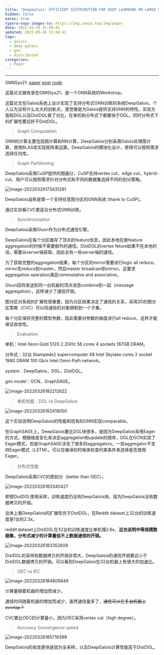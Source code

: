 ```yaml
---
title: 'DeepGalois: EFFICIENT DISTRIBUTION FOR DEEP LEARNING ON LARGE GRAPHS'
hidden: false
katex: true
typora-copy-images-to: https://img.sanzo.top/img/paper
date: 2022-03-26 15:50:41
updated: 2022-03-26 15:50:41
tags:
  - galois
  - deep galois
  - gnn
  - distributed
categories:
  - Paper
---
```




<!-- more -->

---

GNNSys21: [paper](https://www.cs.utexas.edu/~loc/papers/deepgalois_gnnsys.pdf) [post](https://gnnsys.github.io/posters/GNNSys21_poster_16.pdf) [code](https://github.com/l-hoang/Galois/tree/gnn-snap)

这篇论文被收录在GNNSys21，是一个GNN系统的Workshop。

这篇论文在Galois系统上设计实现了支持分布式GNN训练的系统DeepGalois，个人认为没有什么太大的创新点，感觉像是为Galois提供支持GNN的特性。实验方面和DGL以及DistDGL做了对比，在单机和分布式下都要快于DGL，同时分布式下的扩展性要远好于DistDGL。



> Graph Computation

GNN的计算主要包括图计算和NN计算，DeepGalois分别采用Galois处理图计算，使用BLAS库实现矩阵乘运算。DeepGalois的模块化设计，使得可以按照需求选择任何库。



> Graph Partitioning

DeepGalois采用CuSP提供的图画分，CuSP支持vertex cut，edge cut，hybrid-cut，用户可以按照需求针对分布式和不同的数据集选择不同的划分策略。

![image-20220326173431291](https://img.sanzo.top/img/paper/image-20220326173431291.png)

DeepGalois自称是第一个支持任意图分区的GNN系统 (thank to CuSP)。

通过实验看CVC更适合分布式GNN训练。



> Synchronization

DeepGalois采用Gluon作为分布式通信引擎。

DeepGalois在每个分区缓存了顶点的feature信息，因此本地在做feature aggregation的时候不需要额外的通信。DistDGL的vertex feture如果不在本地的话，需要从server端获取，因此会有一些server端的通信。

为了获取完整的aggregation结果，每个分区的mirror需要进行logic all reduce，mirror先reduce到master，然后master broadcast到mirror。这要求aggregation operation满足commutative and associative。

Gloun回将发送到同一台机器的顶点消息combine到一起（message aggregation），这样减少了通信开销。

图分区对系统的扩展性很重要，因为分区结果决定了通信的关系，采用2D的图分区策略（CVC）可以将通信的对象限制到一个子集。

每个分区保存完整的模型参数，因此需要对参数的梯度进行all reduce，这样才能保证收敛性。



> Evaluation

单机：Intel Xeon Gold 5120 2.2GHz 56 cores 4 sockets 187GB DRAM。

分布式：32台 Stampede2 supercomputer 48 Intel Skylake cores 2 socket 198G DRAM 100 Gb/s Intel Omni-Path network。

system：DeepGalois，DGL，DistDGL。

gnn model：GCN，GraphSAGE。

![image-20220326182212622](https://img.sanzo.top/img/paper/image-20220326182212622.png)



> 单机性能：DGL vs DeepGalois

![image-20220326182418050](https://img.sanzo.top/img/paper/image-20220326182418050.png)

这个实验说明DeepGalois的性能和现有的GNN实现comparable。

在GraphSAGE上，DeepGalois要比DGL快很多，是因为DeepGalois采用Eager的方式，根据维度变化来决定aggregation和update的顺序，DGL在GCN实现了Eager模式，但是GraphSAGE涉及了很多的aggregators，一些aggregator不支持Eager模式（LSTM）。可以在编译的时候来检查约束条件来选择是否使用Eager。



>  分布式性能

DeepGalois采用CVC的图划分（better than OEC）。

![image-20220326183340427](https://img.sanzo.top/img/paper/image-20220326183340427.png)

即使DistDGL使用采样，训练速度仍没有DeepGalois快，因为DeepGalois没有数据拷贝的开销。

总体上看DeepGalois的扩展性优于DistDGL，在Reddit dataset上32台的训练速度是1台的2.3x。

reddit dataset上DistDGL在32台的训练速度比单机慢2.6x，**这也说明中等规模数据集，分布式减少的计算量低不上数据通信的开销。**



![image-20220326183352609](https://img.sanzo.top/img/paper/image-20220326183352609.png)



DistDGL的采样和数据拷贝的开销非常大，DeepGalois的通信开销要远小于DistDGL数据拷贝的开销。可以看到DeepGalois在32台机器上有很大的加速比。



>  OEC vs IEC

![image-20220326184809849](https://img.sanzo.top/img/paper/image-20220326184809849.png)

计算量随着机器的增加而减少。

通信时间随着机器的增加而减少，虽然通信量多了，~~通信可以在多台机器上overlap？~~

CVC要比OEC的计算量小，因为OEC采用vertex cut（high degree）。



> Accuracy Convergence speed

![image-20220326185716399](https://img.sanzo.top/img/paper/image-20220326185716399.png)

DeepGalois的收敛更快是因为全采样，以及DeepGalois计算性能高于DistDGL。



<!-- Q.E.D. -->
